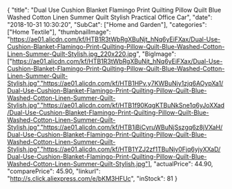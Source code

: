 {
	"title": "Dual Use Cushion Blanket Flamingo Print Quilting Pillow Quilt Blue Washed Cotton Linen Summer Quilt Stylish Practical Office Car",
	"date": "2018-10-31 10:30:20",
	"SubCat": ["Home and Garden"],
	"categories": ["Home Textile"],
	"thumbnailImage": "https://ae01.alicdn.com/kf/HTB1R3tWbRgXBuNjt_hNq6yEiFXax/Dual-Use-Cushion-Blanket-Flamingo-Print-Quilting-Pillow-Quilt-Blue-Washed-Cotton-Linen-Summer-Quilt-Stylish.jpg_220x220.jpg",
	"BigImage": ["https://ae01.alicdn.com/kf/HTB1R3tWbRgXBuNjt_hNq6yEiFXax/Dual-Use-Cushion-Blanket-Flamingo-Print-Quilting-Pillow-Quilt-Blue-Washed-Cotton-Linen-Summer-Quilt-Stylish.jpg","https://ae01.alicdn.com/kf/HTB1HPv.y7KWBuNjy1zjq6AOypXa1/Dual-Use-Cushion-Blanket-Flamingo-Print-Quilting-Pillow-Quilt-Blue-Washed-Cotton-Linen-Summer-Quilt-Stylish.jpg","https://ae01.alicdn.com/kf/HTB1f90KqgKTBuNkSne1q6yJoXXad/Dual-Use-Cushion-Blanket-Flamingo-Print-Quilting-Pillow-Quilt-Blue-Washed-Cotton-Linen-Summer-Quilt-Stylish.jpg","https://ae01.alicdn.com/kf/HTB1jBiCyruWBuNjSszgq6z8jVXaH/Dual-Use-Cushion-Blanket-Flamingo-Print-Quilting-Pillow-Quilt-Blue-Washed-Cotton-Linen-Summer-Quilt-Stylish.jpg","https://ae01.alicdn.com/kf/HTB1YZJ2zf1TBuNjy0Fjq6yjyXXaD/Dual-Use-Cushion-Blanket-Flamingo-Print-Quilting-Pillow-Quilt-Blue-Washed-Cotton-Linen-Summer-Quilt-Stylish.jpg"],
	"actualPrice": 44.90,
	"comparePrice": 45.90,
	"linkurl": "http://s.click.aliexpress.com/e/bKM3HFUc",
	"inStock": 81
}

